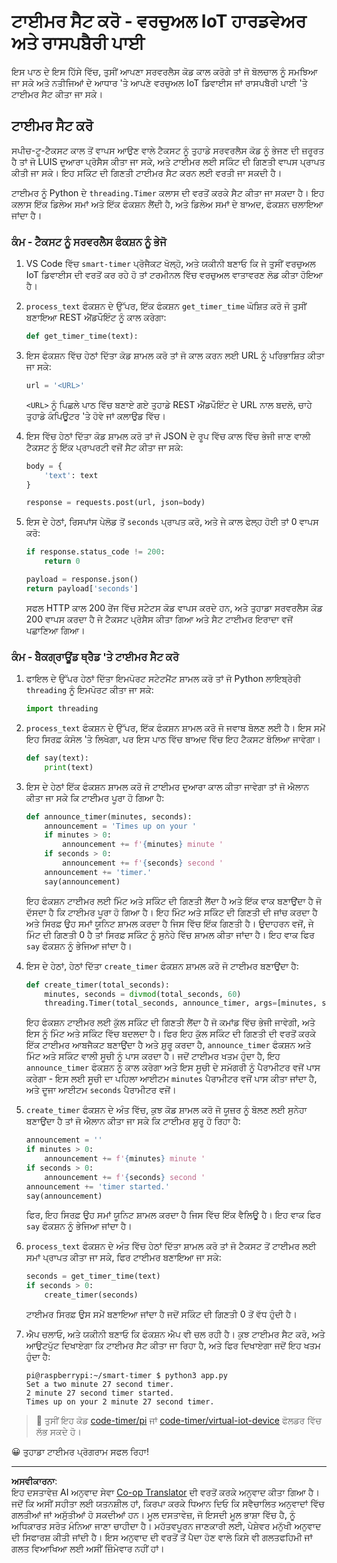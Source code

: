 <!--
CO_OP_TRANSLATOR_METADATA:
{
  "original_hash": "64ad4ddb4de81a18b7252e968f10b404",
  "translation_date": "2025-08-27T13:46:22+00:00",
  "source_file": "6-consumer/lessons/3-spoken-feedback/single-board-computer-set-timer.md",
  "language_code": "pa"
}
-->
# ਟਾਈਮਰ ਸੈਟ ਕਰੋ - ਵਰਚੁਅਲ IoT ਹਾਰਡਵੇਅਰ ਅਤੇ ਰਾਸਪਬੈਰੀ ਪਾਈ

ਇਸ ਪਾਠ ਦੇ ਇਸ ਹਿੱਸੇ ਵਿੱਚ, ਤੁਸੀਂ ਆਪਣਾ ਸਰਵਰਲੈਸ ਕੋਡ ਕਾਲ ਕਰੋਗੇ ਤਾਂ ਜੋ ਬੋਲਚਾਲ ਨੂੰ ਸਮਝਿਆ ਜਾ ਸਕੇ ਅਤੇ ਨਤੀਜਿਆਂ ਦੇ ਆਧਾਰ 'ਤੇ ਆਪਣੇ ਵਰਚੁਅਲ IoT ਡਿਵਾਈਸ ਜਾਂ ਰਾਸਪਬੈਰੀ ਪਾਈ 'ਤੇ ਟਾਈਮਰ ਸੈਟ ਕੀਤਾ ਜਾ ਸਕੇ।

## ਟਾਈਮਰ ਸੈਟ ਕਰੋ

ਸਪੀਚ-ਟੂ-ਟੈਕਸਟ ਕਾਲ ਤੋਂ ਵਾਪਸ ਆਉਣ ਵਾਲੇ ਟੈਕਸਟ ਨੂੰ ਤੁਹਾਡੇ ਸਰਵਰਲੈਸ ਕੋਡ ਨੂੰ ਭੇਜਣ ਦੀ ਜ਼ਰੂਰਤ ਹੈ ਤਾਂ ਜੋ LUIS ਦੁਆਰਾ ਪ੍ਰੋਸੈਸ ਕੀਤਾ ਜਾ ਸਕੇ, ਅਤੇ ਟਾਈਮਰ ਲਈ ਸਕਿੰਟ ਦੀ ਗਿਣਤੀ ਵਾਪਸ ਪ੍ਰਾਪਤ ਕੀਤੀ ਜਾ ਸਕੇ। ਇਹ ਸਕਿੰਟ ਦੀ ਗਿਣਤੀ ਟਾਈਮਰ ਸੈਟ ਕਰਨ ਲਈ ਵਰਤੀ ਜਾ ਸਕਦੀ ਹੈ।

ਟਾਈਮਰ ਨੂੰ Python ਦੇ `threading.Timer` ਕਲਾਸ ਦੀ ਵਰਤੋਂ ਕਰਕੇ ਸੈਟ ਕੀਤਾ ਜਾ ਸਕਦਾ ਹੈ। ਇਹ ਕਲਾਸ ਇੱਕ ਡਿਲੇਅ ਸਮਾਂ ਅਤੇ ਇੱਕ ਫੰਕਸ਼ਨ ਲੈਂਦੀ ਹੈ, ਅਤੇ ਡਿਲੇਅ ਸਮਾਂ ਦੇ ਬਾਅਦ, ਫੰਕਸ਼ਨ ਚਲਾਇਆ ਜਾਂਦਾ ਹੈ।

### ਕੰਮ - ਟੈਕਸਟ ਨੂੰ ਸਰਵਰਲੈਸ ਫੰਕਸ਼ਨ ਨੂੰ ਭੇਜੋ

1. VS Code ਵਿੱਚ `smart-timer` ਪ੍ਰੋਜੈਕਟ ਖੋਲ੍ਹੋ, ਅਤੇ ਯਕੀਨੀ ਬਣਾਓ ਕਿ ਜੇ ਤੁਸੀਂ ਵਰਚੁਅਲ IoT ਡਿਵਾਈਸ ਦੀ ਵਰਤੋਂ ਕਰ ਰਹੇ ਹੋ ਤਾਂ ਟਰਮੀਨਲ ਵਿੱਚ ਵਰਚੁਅਲ ਵਾਤਾਵਰਣ ਲੋਡ ਕੀਤਾ ਹੋਇਆ ਹੈ।

1. `process_text` ਫੰਕਸ਼ਨ ਦੇ ਉੱਪਰ, ਇੱਕ ਫੰਕਸ਼ਨ `get_timer_time` ਘੋਸ਼ਿਤ ਕਰੋ ਜੋ ਤੁਸੀਂ ਬਣਾਇਆ REST ਐਂਡਪੌਇੰਟ ਨੂੰ ਕਾਲ ਕਰੇਗਾ:

    ```python
    def get_timer_time(text):
    ```

1. ਇਸ ਫੰਕਸ਼ਨ ਵਿੱਚ ਹੇਠਾਂ ਦਿੱਤਾ ਕੋਡ ਸ਼ਾਮਲ ਕਰੋ ਤਾਂ ਜੋ ਕਾਲ ਕਰਨ ਲਈ URL ਨੂੰ ਪਰਿਭਾਸ਼ਿਤ ਕੀਤਾ ਜਾ ਸਕੇ:

    ```python
    url = '<URL>'
    ```

    `<URL>` ਨੂੰ ਪਿਛਲੇ ਪਾਠ ਵਿੱਚ ਬਣਾਏ ਗਏ ਤੁਹਾਡੇ REST ਐਂਡਪੌਇੰਟ ਦੇ URL ਨਾਲ ਬਦਲੋ, ਚਾਹੇ ਤੁਹਾਡੇ ਕੰਪਿਊਟਰ 'ਤੇ ਹੋਵੇ ਜਾਂ ਕਲਾਉਡ ਵਿੱਚ।

1. ਇਸ ਵਿੱਚ ਹੇਠਾਂ ਦਿੱਤਾ ਕੋਡ ਸ਼ਾਮਲ ਕਰੋ ਤਾਂ ਜੋ JSON ਦੇ ਰੂਪ ਵਿੱਚ ਕਾਲ ਵਿੱਚ ਭੇਜੀ ਜਾਣ ਵਾਲੀ ਟੈਕਸਟ ਨੂੰ ਇੱਕ ਪ੍ਰਾਪਰਟੀ ਵਜੋਂ ਸੈਟ ਕੀਤਾ ਜਾ ਸਕੇ:

    ```python
    body = {
        'text': text
    }
    
    response = requests.post(url, json=body)
    ```

1. ਇਸ ਦੇ ਹੇਠਾਂ, ਰਿਸਪਾਂਸ ਪੇਲੋਡ ਤੋਂ `seconds` ਪ੍ਰਾਪਤ ਕਰੋ, ਅਤੇ ਜੇ ਕਾਲ ਫੇਲ੍ਹ ਹੋਈ ਤਾਂ 0 ਵਾਪਸ ਕਰੋ:

    ```python
    if response.status_code != 200:
        return 0
    
    payload = response.json()
    return payload['seconds']
    ```

    ਸਫਲ HTTP ਕਾਲ 200 ਰੇਂਜ ਵਿੱਚ ਸਟੇਟਸ ਕੋਡ ਵਾਪਸ ਕਰਦੇ ਹਨ, ਅਤੇ ਤੁਹਾਡਾ ਸਰਵਰਲੈਸ ਕੋਡ 200 ਵਾਪਸ ਕਰਦਾ ਹੈ ਜੇ ਟੈਕਸਟ ਪ੍ਰੋਸੈਸ ਕੀਤਾ ਗਿਆ ਅਤੇ ਸੈਟ ਟਾਈਮਰ ਇਰਾਦਾ ਵਜੋਂ ਪਛਾਣਿਆ ਗਿਆ।

### ਕੰਮ - ਬੈਕਗ੍ਰਾਊਂਡ ਥ੍ਰੈਡ 'ਤੇ ਟਾਈਮਰ ਸੈਟ ਕਰੋ

1. ਫਾਇਲ ਦੇ ਉੱਪਰ ਹੇਠਾਂ ਦਿੱਤਾ ਇਮਪੋਰਟ ਸਟੇਟਮੈਂਟ ਸ਼ਾਮਲ ਕਰੋ ਤਾਂ ਜੋ Python ਲਾਇਬ੍ਰੇਰੀ `threading` ਨੂੰ ਇਮਪੋਰਟ ਕੀਤਾ ਜਾ ਸਕੇ:

    ```python
    import threading
    ```

1. `process_text` ਫੰਕਸ਼ਨ ਦੇ ਉੱਪਰ, ਇੱਕ ਫੰਕਸ਼ਨ ਸ਼ਾਮਲ ਕਰੋ ਜੋ ਜਵਾਬ ਬੋਲਣ ਲਈ ਹੈ। ਇਸ ਸਮੇਂ ਇਹ ਸਿਰਫ਼ ਕੰਸੋਲ 'ਤੇ ਲਿਖੇਗਾ, ਪਰ ਇਸ ਪਾਠ ਵਿੱਚ ਬਾਅਦ ਵਿੱਚ ਇਹ ਟੈਕਸਟ ਬੋਲਿਆ ਜਾਵੇਗਾ।

    ```python
    def say(text):
        print(text)
    ```

1. ਇਸ ਦੇ ਹੇਠਾਂ ਇੱਕ ਫੰਕਸ਼ਨ ਸ਼ਾਮਲ ਕਰੋ ਜੋ ਟਾਈਮਰ ਦੁਆਰਾ ਕਾਲ ਕੀਤਾ ਜਾਵੇਗਾ ਤਾਂ ਜੋ ਐਲਾਨ ਕੀਤਾ ਜਾ ਸਕੇ ਕਿ ਟਾਈਮਰ ਪੂਰਾ ਹੋ ਗਿਆ ਹੈ:

    ```python
    def announce_timer(minutes, seconds):
        announcement = 'Times up on your '
        if minutes > 0:
            announcement += f'{minutes} minute '
        if seconds > 0:
            announcement += f'{seconds} second '
        announcement += 'timer.'
        say(announcement)
    ```

    ਇਹ ਫੰਕਸ਼ਨ ਟਾਈਮਰ ਲਈ ਮਿੰਟ ਅਤੇ ਸਕਿੰਟ ਦੀ ਗਿਣਤੀ ਲੈਂਦਾ ਹੈ ਅਤੇ ਇੱਕ ਵਾਕ ਬਣਾਉਂਦਾ ਹੈ ਜੋ ਦੱਸਦਾ ਹੈ ਕਿ ਟਾਈਮਰ ਪੂਰਾ ਹੋ ਗਿਆ ਹੈ। ਇਹ ਮਿੰਟ ਅਤੇ ਸਕਿੰਟ ਦੀ ਗਿਣਤੀ ਦੀ ਜਾਂਚ ਕਰਦਾ ਹੈ ਅਤੇ ਸਿਰਫ਼ ਉਹ ਸਮਾਂ ਯੂਨਿਟ ਸ਼ਾਮਲ ਕਰਦਾ ਹੈ ਜਿਸ ਵਿੱਚ ਇੱਕ ਗਿਣਤੀ ਹੈ। ਉਦਾਹਰਨ ਵਜੋਂ, ਜੇ ਮਿੰਟ ਦੀ ਗਿਣਤੀ 0 ਹੈ ਤਾਂ ਸਿਰਫ਼ ਸਕਿੰਟ ਨੂੰ ਸੁਨੇਹੇ ਵਿੱਚ ਸ਼ਾਮਲ ਕੀਤਾ ਜਾਂਦਾ ਹੈ। ਇਹ ਵਾਕ ਫਿਰ `say` ਫੰਕਸ਼ਨ ਨੂੰ ਭੇਜਿਆ ਜਾਂਦਾ ਹੈ।

1. ਇਸ ਦੇ ਹੇਠਾਂ, ਹੇਠਾਂ ਦਿੱਤਾ `create_timer` ਫੰਕਸ਼ਨ ਸ਼ਾਮਲ ਕਰੋ ਜੋ ਟਾਈਮਰ ਬਣਾਉਂਦਾ ਹੈ:

    ```python
    def create_timer(total_seconds):
        minutes, seconds = divmod(total_seconds, 60)
        threading.Timer(total_seconds, announce_timer, args=[minutes, seconds]).start()
    ```

    ਇਹ ਫੰਕਸ਼ਨ ਟਾਈਮਰ ਲਈ ਕੁੱਲ ਸਕਿੰਟ ਦੀ ਗਿਣਤੀ ਲੈਂਦਾ ਹੈ ਜੋ ਕਮਾਂਡ ਵਿੱਚ ਭੇਜੀ ਜਾਵੇਗੀ, ਅਤੇ ਇਸ ਨੂੰ ਮਿੰਟ ਅਤੇ ਸਕਿੰਟ ਵਿੱਚ ਬਦਲਦਾ ਹੈ। ਫਿਰ ਇਹ ਕੁੱਲ ਸਕਿੰਟ ਦੀ ਗਿਣਤੀ ਦੀ ਵਰਤੋਂ ਕਰਕੇ ਇੱਕ ਟਾਈਮਰ ਆਬਜੈਕਟ ਬਣਾਉਂਦਾ ਹੈ ਅਤੇ ਸ਼ੁਰੂ ਕਰਦਾ ਹੈ, `announce_timer` ਫੰਕਸ਼ਨ ਅਤੇ ਮਿੰਟ ਅਤੇ ਸਕਿੰਟ ਵਾਲੀ ਸੂਚੀ ਨੂੰ ਪਾਸ ਕਰਦਾ ਹੈ। ਜਦੋਂ ਟਾਈਮਰ ਖਤਮ ਹੁੰਦਾ ਹੈ, ਇਹ `announce_timer` ਫੰਕਸ਼ਨ ਨੂੰ ਕਾਲ ਕਰੇਗਾ ਅਤੇ ਇਸ ਸੂਚੀ ਦੇ ਸਮੱਗਰੀ ਨੂੰ ਪੈਰਾਮੀਟਰ ਵਜੋਂ ਪਾਸ ਕਰੇਗਾ - ਇਸ ਲਈ ਸੂਚੀ ਦਾ ਪਹਿਲਾ ਆਈਟਮ `minutes` ਪੈਰਾਮੀਟਰ ਵਜੋਂ ਪਾਸ ਕੀਤਾ ਜਾਂਦਾ ਹੈ, ਅਤੇ ਦੂਜਾ ਆਈਟਮ `seconds` ਪੈਰਾਮੀਟਰ ਵਜੋਂ।

1. `create_timer` ਫੰਕਸ਼ਨ ਦੇ ਅੰਤ ਵਿੱਚ, ਕੁਝ ਕੋਡ ਸ਼ਾਮਲ ਕਰੋ ਜੋ ਯੂਜ਼ਰ ਨੂੰ ਬੋਲਣ ਲਈ ਸੁਨੇਹਾ ਬਣਾਉਂਦਾ ਹੈ ਤਾਂ ਜੋ ਐਲਾਨ ਕੀਤਾ ਜਾ ਸਕੇ ਕਿ ਟਾਈਮਰ ਸ਼ੁਰੂ ਹੋ ਰਿਹਾ ਹੈ:

    ```python
    announcement = ''
    if minutes > 0:
        announcement += f'{minutes} minute '
    if seconds > 0:
        announcement += f'{seconds} second '    
    announcement += 'timer started.'
    say(announcement)
    ```

    ਫਿਰ, ਇਹ ਸਿਰਫ਼ ਉਹ ਸਮਾਂ ਯੂਨਿਟ ਸ਼ਾਮਲ ਕਰਦਾ ਹੈ ਜਿਸ ਵਿੱਚ ਇੱਕ ਵੈਲਿਊ ਹੈ। ਇਹ ਵਾਕ ਫਿਰ `say` ਫੰਕਸ਼ਨ ਨੂੰ ਭੇਜਿਆ ਜਾਂਦਾ ਹੈ।

1. `process_text` ਫੰਕਸ਼ਨ ਦੇ ਅੰਤ ਵਿੱਚ ਹੇਠਾਂ ਦਿੱਤਾ ਸ਼ਾਮਲ ਕਰੋ ਤਾਂ ਜੋ ਟੈਕਸਟ ਤੋਂ ਟਾਈਮਰ ਲਈ ਸਮਾਂ ਪ੍ਰਾਪਤ ਕੀਤਾ ਜਾ ਸਕੇ, ਫਿਰ ਟਾਈਮਰ ਬਣਾਇਆ ਜਾ ਸਕੇ:

    ```python
    seconds = get_timer_time(text)
    if seconds > 0:
        create_timer(seconds)
    ```

    ਟਾਈਮਰ ਸਿਰਫ਼ ਉਸ ਸਮੇਂ ਬਣਾਇਆ ਜਾਂਦਾ ਹੈ ਜਦੋਂ ਸਕਿੰਟ ਦੀ ਗਿਣਤੀ 0 ਤੋਂ ਵੱਧ ਹੁੰਦੀ ਹੈ।

1. ਐਪ ਚਲਾਓ, ਅਤੇ ਯਕੀਨੀ ਬਣਾਓ ਕਿ ਫੰਕਸ਼ਨ ਐਪ ਵੀ ਚਲ ਰਹੀ ਹੈ। ਕੁਝ ਟਾਈਮਰ ਸੈਟ ਕਰੋ, ਅਤੇ ਆਉਟਪੁੱਟ ਦਿਖਾਏਗਾ ਕਿ ਟਾਈਮਰ ਸੈਟ ਕੀਤਾ ਜਾ ਰਿਹਾ ਹੈ, ਅਤੇ ਫਿਰ ਦਿਖਾਏਗਾ ਜਦੋਂ ਇਹ ਖਤਮ ਹੁੰਦਾ ਹੈ:

    ```output
    pi@raspberrypi:~/smart-timer $ python3 app.py 
    Set a two minute 27 second timer.
    2 minute 27 second timer started.
    Times up on your 2 minute 27 second timer.
    ```

> 💁 ਤੁਸੀਂ ਇਹ ਕੋਡ [code-timer/pi](../../../../../6-consumer/lessons/3-spoken-feedback/code-timer/pi) ਜਾਂ [code-timer/virtual-iot-device](../../../../../6-consumer/lessons/3-spoken-feedback/code-timer/virtual-iot-device) ਫੋਲਡਰ ਵਿੱਚ ਲੱਭ ਸਕਦੇ ਹੋ।

😀 ਤੁਹਾਡਾ ਟਾਈਮਰ ਪ੍ਰੋਗਰਾਮ ਸਫਲ ਰਿਹਾ!

---

**ਅਸਵੀਕਾਰਨਾ**:  
ਇਹ ਦਸਤਾਵੇਜ਼ AI ਅਨੁਵਾਦ ਸੇਵਾ [Co-op Translator](https://github.com/Azure/co-op-translator) ਦੀ ਵਰਤੋਂ ਕਰਕੇ ਅਨੁਵਾਦ ਕੀਤਾ ਗਿਆ ਹੈ। ਜਦੋਂ ਕਿ ਅਸੀਂ ਸਹੀਤਾ ਲਈ ਯਤਨਸ਼ੀਲ ਹਾਂ, ਕਿਰਪਾ ਕਰਕੇ ਧਿਆਨ ਦਿਓ ਕਿ ਸਵੈਚਾਲਿਤ ਅਨੁਵਾਦਾਂ ਵਿੱਚ ਗਲਤੀਆਂ ਜਾਂ ਅਸੁੱਤੀਆਂ ਹੋ ਸਕਦੀਆਂ ਹਨ। ਮੂਲ ਦਸਤਾਵੇਜ਼, ਜੋ ਇਸਦੀ ਮੂਲ ਭਾਸ਼ਾ ਵਿੱਚ ਹੈ, ਨੂੰ ਅਧਿਕਾਰਤ ਸਰੋਤ ਮੰਨਿਆ ਜਾਣਾ ਚਾਹੀਦਾ ਹੈ। ਮਹੱਤਵਪੂਰਨ ਜਾਣਕਾਰੀ ਲਈ, ਪੇਸ਼ੇਵਰ ਮਨੁੱਖੀ ਅਨੁਵਾਦ ਦੀ ਸਿਫਾਰਸ਼ ਕੀਤੀ ਜਾਂਦੀ ਹੈ। ਇਸ ਅਨੁਵਾਦ ਦੀ ਵਰਤੋਂ ਤੋਂ ਪੈਦਾ ਹੋਣ ਵਾਲੇ ਕਿਸੇ ਵੀ ਗਲਤਫਹਿਮੀ ਜਾਂ ਗਲਤ ਵਿਆਖਿਆ ਲਈ ਅਸੀਂ ਜ਼ਿੰਮੇਵਾਰ ਨਹੀਂ ਹਾਂ।
